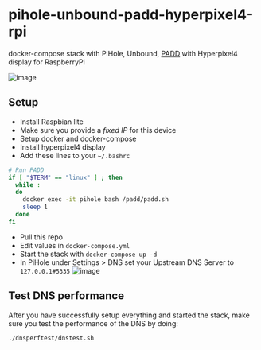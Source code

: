 # pihole-unbound-padd-hyperpixel4-rpi
docker-compose stack with PiHole, Unbound, [PADD](https://github.com/pi-hole/PADD) with Hyperpixel4 display for RaspberryPi

![image](https://user-images.githubusercontent.com/13304/133509651-1ac29500-c368-4ffa-978d-27c9160ee314.png)

## Setup

- Install Raspbian lite
- Make sure you provide a *fixed IP* for this device
- Setup docker and docker-compose
- Install hyperpixel4 display
- Add these lines to your `~/.bashrc`
```bash
# Run PADD
if [ "$TERM" == "linux" ] ; then
  while :
  do
    docker exec -it pihole bash /padd/padd.sh
    sleep 1
  done
fi
```
- Pull this repo
- Edit values in `docker-compose.yml`
- Start the stack with `docker-compose up -d`
- In PiHole under Settings > DNS set your Upstream DNS Server to `127.0.0.1#5335`
![image](https://user-images.githubusercontent.com/13304/133510101-f7c438c9-c24e-4657-992b-a0f7bc963cdc.png)


## Test DNS performance
After you have successfully setup everything and started the stack, make sure you test the performance of the DNS by doing:
```
./dnsperftest/dnstest.sh
```
